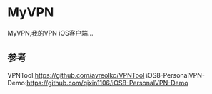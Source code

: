 # MyVPN
MyVPN,我的VPN iOS客户端...

## 参考
VPNTool:https://github.com/avreolko/VPNTool
iOS8-PersonalVPN-Demo:https://github.com/qixin1106/iOS8-PersonalVPN-Demo
